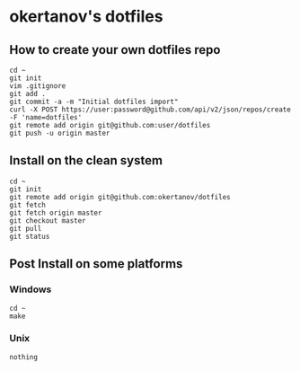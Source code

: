okertanov's dotfiles
====================

How to create your own dotfiles repo
------------------------------------
    cd ~
    git init
    vim .gitignore
    git add .
    git commit -a -m "Initial dotfiles import"
    curl -X POST https://user:password@github.com/api/v2/json/repos/create -F 'name=dotfiles'
    git remote add origin git@github.com:user/dotfiles
    git push -u origin master

Install on the clean system
---------------------------
    cd ~
    git init
    git remote add origin git@github.com:okertanov/dotfiles
    git fetch
    git fetch origin master
    git checkout master
    git pull
    git status

Post Install on some platforms
------------------------------
### Windows
    cd ~
    make

### Unix
    nothing

